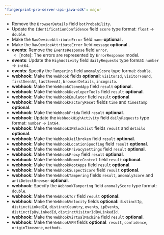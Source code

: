```yaml
---
'fingerprint-pro-server-api-java-sdk': major
---
```


- Remove the `BrowserDetails` field `botProbability`.
- Update the `IdentificationConfidence` field `score` type format: `float` -> `double`.
- Make the `RawDeviceAttributeError` field `name` **optional** .
- Make the `RawDeviceAttributeError` field `message` **optional** .
- **events**: Remove the `EventsResponse` field `error`.
  - [note]: The errors are represented by `ErrorResponse` model.
- **events**: Update the `HighActivity` field `dailyRequests` type format: `number` -> `int64`.
- **events**: Specify the `Tampering` field `anomalyScore` type format: `double`.
- **webhook**: Make the `Webhook` fields **optional**: `visitorId`, `visitorFound`, `firstSeenAt`, `lastSeenAt`, `browserDetails`, `incognito`.
- **webhook**: Make the `WebhookClonedApp` field `result` **optional**.
- **webhook**: Make the `WebhookDeveloperTools` field `result` **optional**.
- **webhook**: Make the `WebhookEmulator` field `result` **optional**.
- **webhook**: Make the `WebhookFactoryReset` fields `time` and `timestamp` **optional**.
- **webhook**: Make the `WebhookFrida` field `result` **optional**.
- **webhook**: Update the `WebhookHighActivity` field `dailyRequests` type format: `number` -> `int64`.
- **webhook**: Make the `WebhookIPBlocklist` fields `result` and `details` **optional**.
- **webhook**: Make the `WebhookJailbroken` field `result` **optional**.
- **webhook**: Make the `WebhookLocationSpoofing` field `result` **optional**.
- **webhook**: Make the `WebhookPrivacySettings` field `result` **optional**.
- **webhook**: Make the `WebhookProxy` field `result` **optional**.
- **webhook**: Make the `WebhookRemoteControl` field `result` **optional**.
- **webhook**: Make the `WebhookRootApps` field `result` **optional**.
- **webhook**: Make the `WebhookSuspectScore` field `result` **optional**.
- **webhook**: Make the `WebhookTampering` fields `result`, `anomalyScore` and `antiDetectBrowser` **optional**.
- **webhook**: Specify the `WebhookTampering` field `anomalyScore` type format: `double`.
- **webhook**: Make the `WebhookTor` field `result` **optional**.
- **webhook**: Make the `WebhookVelocity` fields **optional**: `distinctIp`, `distinctLinkedId`, `distinctCountry`, `events`, `ipEvents`, `distinctIpByLinkedId`, `distinctVisitorIdByLinkedId`.
- **webhook**: Make the `WebhookVirtualMachine` field `result` **optional**.
- **webhook**: Make the `WebhookVPN` fields **optional**: `result`, `confidence`, `originTimezone`, `methods`.
